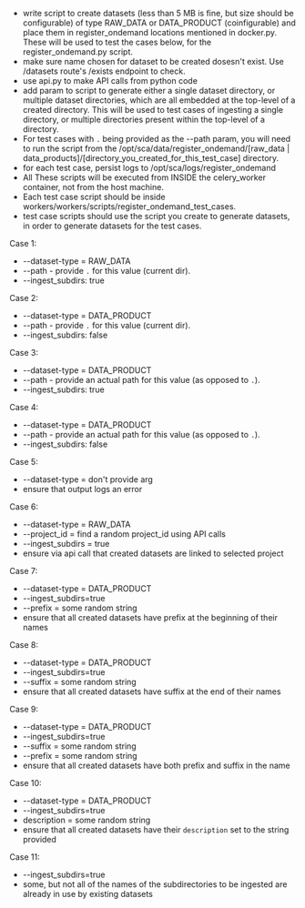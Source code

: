 - write script to create datasets (less than 5 MB is fine, but size should be configurable) of type RAW_DATA or DATA_PRODUCT (coinfigurable) and place them in register_ondemand locations mentioned in docker.py. These will be used to test the cases below, for the register_ondemand.py script.
- make sure name chosen for dataset to be created dosesn't exist. Use /datasets route's /exists endpoint to check.
- use api.py to make API calls from python code
- add param to script to generate either a single dataset directory, or multiple  dataset directories, which are all embedded at the top-level of a created directory. This will be used to test cases of ingesting a single directory, or multiple directories present within the top-level of a directory.
- For test cases with `.` being provided as the --path param, you will need to run the script from the /opt/sca/data/register_ondemand/[raw_data | data_products]/[directory_you_created_for_this_test_case] directory.
- for each test case, persist logs to /opt/sca/logs/register_ondemand
- All These scripts will be executed from INSIDE the celery_worker container, not from the host machine.
- Each test case script should be inside workers/workers/scripts/register_ondemand_test_cases.
- test case scripts should use the script you create to generate datasets, in order to generate datasets for the test cases.

Case 1:
- --dataset-type = RAW_DATA
- --path - provide `.` for this value (current dir).
- --ingest_subdirs: true

Case 2:
- --dataset-type = DATA_PRODUCT
- --path - provide `.` for this value (current dir).
- --ingest_subdirs: false

Case 3:
- --dataset-type = DATA_PRODUCT
- --path - provide an actual path for this value (as opposed to `.`).
- --ingest_subdirs: true

Case 4:
- --dataset-type = DATA_PRODUCT
- --path - provide an actual path for this value (as opposed to `.`).
- --ingest_subdirs: false

Case 5:
- --dataset-type = don't provide arg
- ensure that output logs an error

Case 6:
- --dataset-type = RAW_DATA
- --project_id = find a random project_id using API calls
- --ingest_subdirs = true
- ensure via api call that created datasets are linked to selected project

Case 7:
- --dataset-type = DATA_PRODUCT
- --ingest_subdirs=true
- --prefix = some random string
- ensure that all created datasets have prefix at the beginning of their names

Case 8:
- --dataset-type = DATA_PRODUCT
- --ingest_subdirs=true
- --suffix = some random string
- ensure that all created datasets have suffix at the end of their names

Case 9:
- --dataset-type = DATA_PRODUCT
- --ingest_subdirs=true
- --suffix = some random string
- --prefix = some random string
- ensure that all created datasets have both prefix and suffix in the name

Case 10:
- --dataset-type = DATA_PRODUCT
- --ingest_subdirs=true
- description = some random string
- ensure that all created datasets have their `description` set to the string provided 

Case 11:
- --ingest_subdirs=true
- some, but not all of the names of the subdirectories to be ingested are already in use by existing datasets

